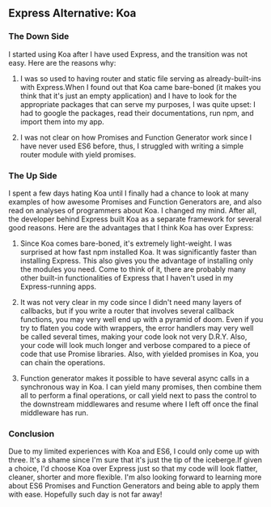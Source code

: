 ## Express Alternative: Koa

### The Down Side
I started using Koa after I have used Express, and the transition was not easy. Here are the reasons why:

1. I was so used to having router and static file serving as already-built-ins with Express.When I found out that Koa came bare-boned (it makes you think that it's just an empty application) and I have to look for the appropriate packages that can serve my purposes, I was quite upset: I had to google the packages, read their documentations, run npm, and import them into my app.

2. I was not clear on how Promises and Function Generator work since I have never used ES6 before, thus, I struggled with writing a simple router module with yield promises.

### The Up Side
I spent a few days hating Koa until I finally had a chance to look at many examples of how awesome Promises and Function Generators are, and also read on analyses of programmers about Koa. I changed my mind. After all, the developer behind Express built Koa as a separate framework for several good reasons. Here are the advantages that I think Koa has over Express:

1. Since Koa comes bare-boned, it's extremely light-weight. I was surprised at how fast npm installed Koa. It was significantly faster than installing Express. This also gives you the advantage of installing only the modules you need. Come to think of it, there are probably many other built-in functionalities of Express that I haven't used in my Express-running apps.

2. It was not very clear in my code since I didn't need many layers of callbacks, but if you write a router that involves several callback functions, you may very well end up with a pyramid of doom. Even if you try to flaten you code with wrappers, the error handlers may very well be called several times, making your code look not very D.R.Y. Also, your code will look much longer and verbose compared to a piece of code that use Promise libraries. Also, with yielded promises in Koa, you can chain the operations.

3. Function generator makes it possible to have several async calls in a synchronous way in Koa. I can yield many promises, then combine them all to perform a final operations, or call yield next to pass the control to the downstream middlewares and resume where I left off once the final middleware has run.

### Conclusion
Due to my limited experiences with Koa and ES6, I could only come up with three. It's a shame since I'm sure that it's just the tip of the iceberge.If given a choice, I'd choose Koa over Express just so that my code will look flatter, cleaner, shorter and more flexible. I'm also looking forward to learning more about ES6 Promises and Function Generators and being able to apply them with ease. Hopefully such day is not far away!
